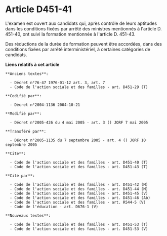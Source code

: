 # Article D451-41

L'examen est ouvert aux candidats qui, après contrôle de leurs aptitudes dans les conditions fixées par arrêté des ministres
mentionnés à l'article D. 451-40, ont suivi la formation mentionnée à l'article D. 451-43.

Des réductions de la durée de formation peuvent être accordées, dans des conditions fixées par arrêté interministériel, à
certaines catégories de candidats.

**Liens relatifs à cet article**

	**Anciens textes**:

	  - Décret n°76-47 1976-01-12 art. 3, art. 7
	  - Code de l'action sociale et des familles - art. D451-29 (T)

	**Codifié par**:

	  - Décret n°2004-1136 2004-10-21

	**Modifié par**:

	  - Décret n°2005-426 du 4 mai 2005 - art. 3 () JORF 7 mai 2005

	**Transféré par**:

	  - Décret n°2005-1135 du 7 septembre 2005 - art. 4 () JORF 10 septembre 2005

	**Cite**:

	  - Code de l'action sociale et des familles - art. D451-40 (T)
	  - Code de l'action sociale et des familles - art. D451-43 (T)

	**Cité par**:

	  - Code de l'action sociale et des familles - art. D451-42 (M)
	  - Code de l'action sociale et des familles - art. D451-44 (M)
	  - Code de l'action sociale et des familles - art. D451-45 (V)
	  - Code de l'action sociale et des familles - art. D451-46 (Ab)
	  - Code de l'action sociale et des familles - art. R544-5 (V)
	  - Code de l'éducation - art. D676-1 (V)

	**Nouveaux textes**:

	  - Code de l'action sociale et des familles - art. D451-53 (T)
	  - Code de l'action sociale et des familles - art. D451-53 (V)
